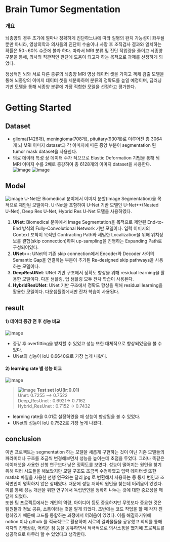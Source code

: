# Brain Tumor Segmentation
### 개요
뇌종양의 경우 초기에 얼마나 정확하게 진단하느냐에 따라 질병의 완치 가능성이 좌우될 뿐만 아니라,         영상의학과 의사들의 진단이 수술이나 사망 후 조직검사 결과와 일치하는 확률은 50∼60% 수준에 불과         하다. 따라서 MRI 분류 및 진단 작업량을 줄이고 뇌종양 구분을 통해, 의사의 직관적인 판단에 도움이         되고자 하는 목적으로 과제를 선정하게 되었다.

정상적인 뇌와 서로 다른 종류의 뇌종양 MRI 영상 데이터 셋을 가지고 객체 검출 모델을 통해 뇌종양의 이미지 데이터 셋을 세분화하여 분류의 정확도를 높일 예정이며, 딥러닝 기반 모델을 통해 뇌종양 분류에 가장 적합한 모델을 선정하고 평가한다.

# Getting Started

## Dataset
- glioma(1426개), meningioma(708개), pituitary(930개)로 이루어진 총 3064개 뇌 MRI 이미지 dataset과 각 이미지에 따른 종양 부분이 segmentation 된 tumor mask dataset을 사용한다.
- 의료 데이터 특성 상 데이터 수가 적으므로 Elastic Deformation 기법을 통해 뇌 MRI 이미지 수를 2배로 증강하여 총 6128개의 이미지 dataset을 사용한다. 
![image](https://user-images.githubusercontent.com/61490878/175048927-ba25f2df-fbfa-4abe-bb51-02f3459b56e2.png)
![image](https://user-images.githubusercontent.com/61490878/175049650-0d57542a-84b3-46fe-ba0a-3f9baf17f381.png)


## Model
![image](https://user-images.githubusercontent.com/61490878/175050012-de253483-dfdb-4d82-8f8b-80f212762206.png)
U-Net은 Biomedical 분야에서 이미지 분할(Image Segmentation)을 목적으로 제안된 모델이다. U-Net을 포함하여 U-Net 기반 모델인 U-Net++(Nested U-Net), Deep Res U-Net, Hybrid Res U-Net 모델을 사용하였다.

1) **UNet**: Biomedical 분야에서 Image Segmentation을 목적으로 제안된 End-to-End 방식의 Fully-Convolutional Network 기반 모델이다. 입력 이미지의 Context 포착이 목적인 Contracting Path와 세밀한 Localization을 위해 위치정보를 결합(skip connection)하여 up-sampling을 진행하는 Expanding Path로 구성되어있다.
2) **UNet++**: UNet의 기존 skip connection에서 Encoder와 Decoder 사이의 Semantic Gap을 연결하는 부분이 추가된 Re-designed skip pathways을 사용하는 모델이다.
3) **DeepResUNet**: UNet 기반 구조에서 정확도 향상을 위해 residual learning을 활용한 모델이다. 다운 샘플링, 업 샘플링 모두 잔차 학습이 사용된다.
4) **HybridResUNet**: UNet 기반 구조에서 정확도 향상을 위해 residual learning을 활용한 모델이다. 다운샘플링에서만 잔차 학습이 사용된다.




## result
#### 1) 데이터 증강 전 후 성능 비교
![image](https://user-images.githubusercontent.com/61490878/175051057-0485bffd-eaf3-4962-94e6-84b782705bad.png)
- 증강 후 overfitting을 방지할 수 있었고 성능 또한 대체적으로 향상되었음을 볼 수 있다.
- UNet의 성능이 IoU 0.6640으로 가장 높게 나왔다.


#### 2) learning rate 별 성능 비교
![image](https://user-images.githubusercontent.com/61490878/175051175-4bcd7dca-9476-49f2-b435-c00dfd715891.png)


> ![image](https://user-images.githubusercontent.com/61490878/175052070-3903451a-60a2-4a83-88cf-36fcd29e1f67.png)  **Test set IoU(lr:0.01)**  
Unet: 0.7255 –> 0.7522  
Deep_ResUnet : 0.6921-> 0.7162  
Hybrid_ResUnet :  0.7152 -> 0.7432
- learning rate을 0.01로 설정하였을 때 성능이 향상됨을 볼 수 있었다.
- UNet의 성능이 IoU 0.7522로 가장 높게 나왔다.

## conclusion
 이번 프로젝트는 segmentation 하는 모델을 새롭게 구현하는 것이 아닌 기존 모델들의 파라미터나 구조를 조금씩 변경해보면서 성능을 높이는데 초점을 두었다. 그러나 똑같은 데이터셋을 사용한 선행 연구보다 낮은 정확도를 보였다. 성능이 떨어지는 원인을 찾기 위해 여러 시도들을 해보았지만 모델 구조도 조금씩 수정하였고 입력 데이터셋 또한 matlab 파일을 사용한 선행 연구와는 달리 jpg 로 변환해서 사용하는 등 통제 변인과 조작변인이 명확하지 않은 상태였다. 때문에 성능 저하의 원인을 찾는데 어려움이 있었다. 이를 통해 성능 개선을 위한 연구에서 독립변인을 정확히 나누는 것에 대한 중요성을 깨닫게 되었다.  
또한 팀 프로젝트에서는 개인의 역량, 아이디어 등도 중요하지만 무엇보다 중요한 것은 팀원들과 정보 공유, 소통이라는 것을 알게 되었다. 초반에는 코드 작업을 할 때 각자 진행하였기 때문에 코드를 통합하는 과정에서 어려움이 있었다. 이를 해결하기위해 notion 이나 github 를 적극적으로 활용하며 서로의 결과물들을 공유했고 회의를 통해 각자의 진행상황, 어려운 점 등을 공유하면서 적극적으로 의사소통을 했기에 프로젝트를 성공적으로 마무리 할 수 있었다고 생각한다.

